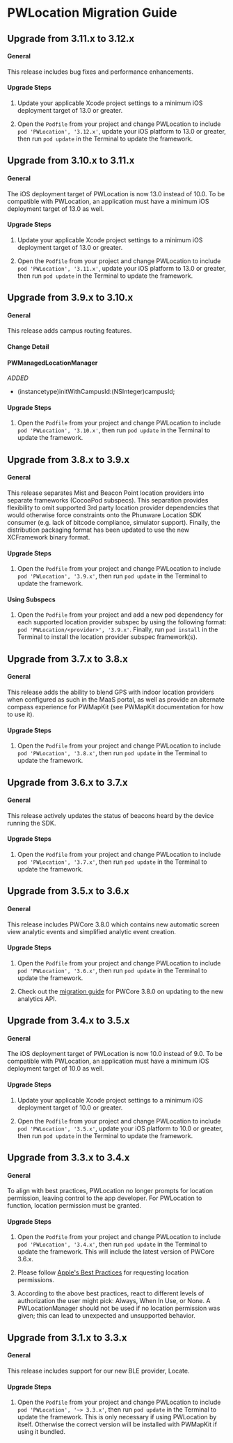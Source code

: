 # PWLocation Migration Guide
## Upgrade from 3.11.x to 3.12.x

#### General

This release includes bug fixes and performance enhancements.

#### Upgrade Steps

1. Update your applicable Xcode project settings to a minimum iOS deployment target of 13.0 or greater.

2. Open the `Podfile` from your project and change PWLocation to include `pod 'PWLocation', '3.12.x'`, update your iOS platform to 13.0 or greater, then run `pod update` in the Terminal to update the framework.

## Upgrade from 3.10.x to 3.11.x

#### General

The iOS deployment target of PWLocation is now 13.0 instead of 10.0. To be compatible with PWLocation, an application must have a minimum iOS deployment target of 13.0 as well.

#### Upgrade Steps

1. Update your applicable Xcode project settings to a minimum iOS deployment target of 13.0 or greater.

2. Open the `Podfile` from your project and change PWLocation to include `pod 'PWLocation', '3.11.x'`, update your iOS platform to 13.0 or greater, then run `pod update` in the Terminal to update the framework.

## Upgrade from 3.9.x to 3.10.x

#### General

This release adds campus routing features.


#### Change Detail

#### PWManagedLocationManager

*ADDED*

- (instancetype)initWithCampusId:(NSInteger)campusId;

#### Upgrade Steps

1. Open the `Podfile` from your project and change PWLocation to include `pod 'PWLocation', '3.10.x'`, then run `pod update` in the Terminal to update the framework.

## Upgrade from 3.8.x to 3.9.x

#### General

This release separates Mist and Beacon Point location providers into separate frameworks (CocoaPod subspecs). This separation provides flexibility to omit supported 3rd party location provider dependencies that would otherwise force constraints onto the Phunware Location SDK consumer (e.g. lack of bitcode compliance, simulator support). Finally, the distribution packaging format has been updated to use the new XCFramework binary format.

#### Upgrade Steps

1. Open the `Podfile` from your project and change PWLocation to include `pod 'PWLocation', '3.9.x'`, then run `pod update` in the Terminal to update the framework.

#### Using Subspecs

1. Open the `Podfile` from your project and add a new pod dependency for each supported location provider subspec by using the following format:  `pod 'PWLocation/<provider>', '3.9.x'`. Finally, run `pod install` in the Terminal to install the location provider subspec framework(s).

## Upgrade from 3.7.x to 3.8.x

#### General

This release adds the ability to blend GPS with indoor location providers when configured as such in the MaaS portal, as well as provide an alternate compass experience for PWMapKit (see PWMapKit documentation for how to use it).

#### Upgrade Steps

1. Open the `Podfile` from your project and change PWLocation to include `pod 'PWLocation', '3.8.x'`, then run `pod update` in the Terminal to update the framework.

## Upgrade from 3.6.x to 3.7.x

#### General

This release actively updates the status of beacons heard by the device running the SDK.

#### Upgrade Steps

1. Open the `Podfile` from your project and change PWLocation to include `pod 'PWLocation', '3.7.x'`, then run `pod update` in the Terminal to update the framework.

## Upgrade from 3.5.x to 3.6.x

#### General

This release includes PWCore 3.8.0 which contains new automatic screen view analytic events and simplified analytic event creation.

#### Upgrade Steps

1. Open the `Podfile` from your project and change PWLocation to include `pod 'PWLocation', '3.6.x'`, then run `pod update` in the Terminal to update the framework.

2. Check out the [migration guide](https://github.com/phunware/maas-core-ios-sdk/blob/master/MIGRATION.md) for PWCore 3.8.0 on updating to the new analytics API.

## Upgrade from 3.4.x to 3.5.x

#### General

The iOS deployment target of PWLocation is now 10.0 instead of 9.0. To be compatible with PWLocation, an application must have a minimum iOS deployment target of 10.0 as well.

#### Upgrade Steps

1. Update your applicable Xcode project settings to a minimum iOS deployment target of 10.0 or greater.

2. Open the `Podfile` from your project and change PWLocation to include `pod 'PWLocation', '3.5.x'`, update your iOS platform to 10.0 or greater, then run `pod update` in the Terminal to update the framework.

## Upgrade from 3.3.x to 3.4.x

#### General

To align with best practices, PWLocation no longer prompts for location permission, leaving control to the app developer. For PWLocation to function, location permission must be granted.

#### Upgrade Steps

1. Open the `Podfile` from your project and change PWLocation to include `pod 'PWLocation', '3.4.x'`, then run `pod update` in the Terminal to update the framework. This will include the latest version of PWCore 3.6.x.

2. Please follow [Apple's Best Practices](https://developer.apple.com/documentation/corelocation/choosing_the_authorization_level_for_location_services) for requesting location permissions.

3. According to the above best practices, react to different levels of authorization the user might pick: Always, When In Use, or None. A PWLocationManager should not be used if no location permission was given; this can lead to unexpected and unsupported behavior.

## Upgrade from 3.1.x to 3.3.x

#### General

This release includes support for our new BLE provider, Locate.

#### Upgrade Steps

1. Open the `Podfile` from your project and change PWLocation to include `pod 'PWLocation', '~> 3.3.x'`, then run `pod update` in the Terminal to update the framework. This is only necessary if using PWLocation by itself. Otherwise the correct version will be installed with PWMapKit if using it bundled.
